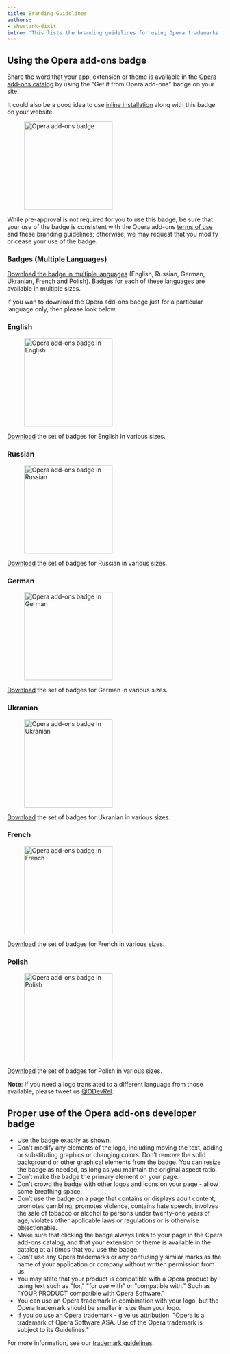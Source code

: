 ```yaml
---
title: Branding Guidelines
authors:
- shwetank-dixit
intro: 'This lists the branding guidelines for using Opera trademarks for your applications.'
---
```


## Using the Opera add-ons badge

Share the word that your app, extension or theme is available in the [Opera add-ons catalog](https://addons.opera.com) by using the "Get it from Opera add-ons" badge on your site.

It could also be a good idea to use [inline installation](/extensions/inline-installation/) along with this badge on your website.

<figure block="figure">
<img elem="media" src="{{ page.id }}/addons_206x58_en@2x.png" alt="Opera add-ons badge" width="206">
</figure>

While pre-approval is not required for you to use this badge, be sure that your use of the badge is consistent with the Opera add-ons [terms of use](https://addons.opera.com/developer/terms/) and these branding guidelines; otherwise, we may request that you modify or cease your use of the badge.

### Badges (Multiple Languages)

[Download the badge in multiple languages](opera_addons_badge_multiple_languages.zip) (English, Russian, German, Ukranian, French and Polish). Badges for each of these languages are available in multiple sizes.

If you wan to download the Opera add-ons badge just for a particular language only, then please look below.

### English

<figure block="figure">
<img elem="media" src="{{ page.id }}/addons_206x58_en@2x.png" alt="Opera add-ons badge in English" width="206">
</figure>

[Download](opera_addons_badge_en.zip) the set of badges for English in various sizes.

### Russian

<figure block="figure">
<img elem="media" src="{{ page.id }}/addons_206x58_ru@2x.png" alt="Opera add-ons badge in Russian" width="206">
</figure>

[Download](opera_addons_badge_ru.zip) the set of badges for Russian in various sizes.

### German

<figure block="figure">
<img elem="media" src="{{ page.id }}/addons_206x58_de@2x.png" alt="Opera add-ons badge in German" width="206">
</figure>

[Download](opera_addons_badge_de.zip) the set of badges for German in various sizes.

### Ukranian

<figure block="figure">
<img elem="media" src="{{ page.id }}/addons_206x58_uk@2x.png" alt="Opera add-ons badge in Ukranian" width="206">
</figure>

[Download](opera_addons_badge_uk.zip) the set of badges for Ukranian in various sizes.  

### French

<figure block="figure">
<img elem="media" src="{{ page.id }}/addons_206x58_fr@2x.png" alt="Opera add-ons badge in French" width="206">
</figure>

[Download](opera_addons_badge_fr.zip) the set of badges for French in various sizes.

### Polish

<figure block="figure">
<img elem="media" src="{{ page.id }}/addons_206x58_pl@2x.png" alt="Opera add-ons badge in Polish" width="206">
</figure>

[Download](opera_addons_badge_pl.zip) the set of badges for Polish in various sizes.


**Note**: If you need a logo translated to a different language from those available, please tweet us [@ODevRel](https://twitter.com/odevrel).

## Proper use of the Opera add-ons developer badge

* Use the badge exactly as shown.
* Don't modify any elements of the logo, including moving the text, adding or substituting graphics or changing colors. Don’t remove the solid background or other graphical elements from the badge. You can resize the badge as needed, as long as you maintain the original aspect ratio.
* Don’t make the badge the primary element on your page.
* Don't crowd the badge with other logos and icons on your page - allow some breathing space.
* Don’t use the badge on a page that contains or displays adult content, promotes gambling, promotes violence, contains hate speech, involves the sale of tobacco or alcohol to persons under twenty-one years of age, violates other applicable laws or regulations or is otherwise objectionable.
* Make sure that clicking the badge always links to your page in the Opera add-ons catalog, and that your extension or theme is available in the catalog at all times that you use the badge.
* Don't use any Opera trademarks or any confusingly similar marks as the name of your application or company without written permission from us.
* You may state that your product is compatible with a Opera product by using text such as "for," "for use with" or "compatible with."  Such as "YOUR PRODUCT compatible with Opera Software."
* You can use an Opera trademark in combination with your logo, but the Opera trademark should be smaller in size than your logo.
* If you do use an Opera trademark - give us attribution.  "Opera is a trademark of Opera Software ASA.  Use of the Opera trademark is subject to its Guidelines."

For more information, see our [trademark guidelines](http://www.operasoftware.com/press/trademark).